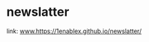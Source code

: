 # newslatter
link: www.https://1enablex.github.io/newslatter/
 <img src="https://cdn.discordapp.com/attachments/932303979445104670/964657947261149194/unknown.png" alt="">

